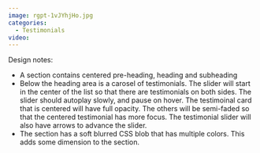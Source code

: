 ```yaml
---
image: rgpt-1vJYhjHo.jpg
categories:
  - Testimonials
video:
---
```

Design notes:
* A section contains centered pre-heading, heading and subheading
* Below the heading area is a carosel of testimonials. The slider will start in the center of the list so that there are testimonials on both sides. The slider should autoplay slowly, and pause on hover. The testimoinal card that is centered will have full opacity. The others will be semi-faded so that the centered testimonial has more focus. The testimonial slider will also have arrows to advance the slider.
* The section has a soft blurred CSS blob that has multiple colors. This adds some dimension to the section.